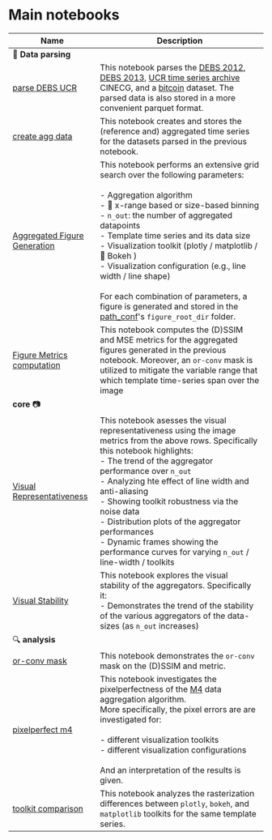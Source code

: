 # Main notebooks
| Name | Description |
|----|-------------|
| :wrench: **Data parsing** |  |
| [parse DEBS UCR](0.1_Parse_DEBS_UCR_BTC.ipynb) | This notebook parses the [DEBS 2012](https://debs.org/grand-challenges/2012/), [DEBS 2013](https://debs.org/grand-challenges/2013/), [UCR time series archive](https://arxiv.org/abs/1810.07758) CINECG, and a [bitcoin](https://www.kaggle.com/datasets/prasoonkottarathil/btcinusd) dataset. The parsed data is also stored in a more convenient parquet format. |
| [create agg data](0.2_Create_agg_data.ipynb) | This notebook creates and stores the (reference and) aggregated time series for the datasets parsed in the previous notebook. |
| [Aggregated Figure Generation](0.3_Fig_construction.ipynb) | This notebook performs an extensive grid search over the following parameters:<br><br> - Aggregation algorithm<br> - :construction: x-range based or size-based binning <br> - `n_out`: the number of aggregated datapoints <br> - Template time series and its data size <br> - Visualization toolkit (plotly / matplotlib / :construction: Bokeh )<br> - Visualization configuration (e.g., line width / line shape)<br><br> For each combination of parameters, a figure is generated and stored in the [path_conf](../agg_utils/path_conf.py)'s `figure_root_dir` folder. |
| [Figure Metrics computation](0.4_Fig_metrics.ipynb) | This notebook computes the (D)SSIM and MSE metrics for the aggregated figures generated in the previous notebook. Moreover, an `or-conv` mask is utilized to mitigate the variable range that which template time-series span over the image |
| **core** :camera: | |
| [Visual Representativeness](1.1_Visual_representativity.ipynb) | This notebook asesses the visual representativeness using the image metrics from the above rows. Specifically this notebook highlights:<br> - The trend of the aggregator performance over `n_out` <br> - Analyzing hte effect of line width and anti-aliasing <br> - Showing toolkit robustness via the noise data <br> - Distribution plots of the aggregator performances <br> - Dynamic frames showing the performance curves for varying `n_out` / line-width / toolkits  |
| [Visual Stability](1.2_Visual_stability.ipynb)| This notebook explores the visual stability  of the aggregators. Specifically it: <br> - Demonstrates the trend of the stability of the various aggregators of the data-sizes (as `n_out` increases) <br> |
| :mag: **analysis** | |
| [or-conv mask](varia_OR_conv.ipynb) | This notebook demonstrates the  `or-conv` mask on the (D)SSIM and metric. |
| [pixelperfect m4](varia_pixelperfect_m4.ipynb.ipynb) | This notebook investigates the pixelperfectness of the [M4](http://www.vldb.org/pvldb/vol7/p797-jugel.pdf) data aggregation algorithm.<br> More specifically, the pixel errors are are investigated for:<br><br> - different visualization toolkits <br> - different visualization configurations<br><br> And an interpretation of the results is given. |
| [toolkit comparison](varia_toolkit_comparison.ipynb.ipynb.ipynb) | This notebook analyzes the rasterization differences between `plotly`, `bokeh`, and `matplotlib` toolkits for the same template series. |

